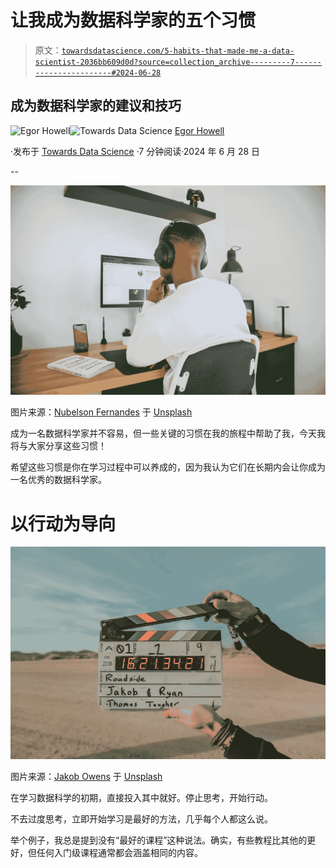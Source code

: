 # 让我成为数据科学家的五个习惯

> 原文：[`towardsdatascience.com/5-habits-that-made-me-a-data-scientist-2036bb609d0d?source=collection_archive---------7-----------------------#2024-06-28`](https://towardsdatascience.com/5-habits-that-made-me-a-data-scientist-2036bb609d0d?source=collection_archive---------7-----------------------#2024-06-28)

## 成为数据科学家的建议和技巧

[](https://medium.com/@egorhowell?source=post_page---byline--2036bb609d0d--------------------------------)![Egor Howell](https://medium.com/@egorhowell?source=post_page---byline--2036bb609d0d--------------------------------)[](https://towardsdatascience.com/?source=post_page---byline--2036bb609d0d--------------------------------)![Towards Data Science](https://towardsdatascience.com/?source=post_page---byline--2036bb609d0d--------------------------------) [Egor Howell](https://medium.com/@egorhowell?source=post_page---byline--2036bb609d0d--------------------------------)

·发布于 [Towards Data Science](https://towardsdatascience.com/?source=post_page---byline--2036bb609d0d--------------------------------) ·7 分钟阅读·2024 年 6 月 28 日

--

![](img/f10b488024dee1e776c905363154cc04.png)

图片来源：[Nubelson Fernandes](https://unsplash.com/@nublson?utm_source=medium&utm_medium=referral) 于 [Unsplash](https://unsplash.com/?utm_source=medium&utm_medium=referral)

成为一名数据科学家并不容易，但一些关键的习惯在我的旅程中帮助了我，今天我将与大家分享这些习惯！

希望这些习惯是你在学习过程中可以养成的，因为我认为它们在长期内会让你成为一名优秀的数据科学家。

# 以行动为导向

![](img/bd3e6cf1535ac94d8a573232627c088b.png)

图片来源：[Jakob Owens](https://unsplash.com/@jakobowens1?utm_source=medium&utm_medium=referral) 于 [Unsplash](https://unsplash.com/?utm_source=medium&utm_medium=referral)

在学习数据科学的初期，直接投入其中就好。停止思考，开始行动。

不去过度思考，立即开始学习是最好的方法，几乎每个人都这么说。

举个例子，我总是提到没有“最好的课程”这种说法。确实，有些教程比其他的更好，但任何入门级课程通常都会涵盖相同的内容。
